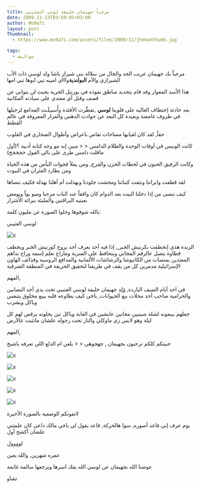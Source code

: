 ```yaml
---
title: مرحباً جهيمان خليفة لوسي العتيبي
date: 2009-11-23T03:50:01+03:00
author: Mo9a7i
layout: post
Thumbnail:
  - https://www.mo9a7i.com/assets/files/2009/11/jhemanthumb.jpg

tags:
  - سواليف
---
```


مرحباً بك جهيمان عريب الجد والخال من سلالة بني شيراز باشا ولد لوسي ذات الأب الشيرازي والأم **البولندية**واااي امبيه تبي ابوها تبي امها

هذا الأسد المغوار وقد قام بتحديد مناطق نفوذه في بورتبل الحرية بحيث لن يتوانى عن قصف وقتل أي معتدي على سيادته المكانية

بعد حادثة إختطاف الغالية على قلوبنا **لوسي** ,تفطّرت الأفئدة وأُسبـِلَـت المدامع لرحيلها في ظروف غامضة وبعيدة كل البعد عن حوادث الدهس والفرار المعروفة في عالم القطط

حقاً, لقد كان لغيابها مساحات تقاس باعراض وأطوال الصحاري في القلوب

كانت الونيس في أوقات الوحدة والظلام الدامس < < مبين إنه مو وجه كتابة أدبية ؟(أول ماقلت دامس طرى على بالي الفول خخخخخ)

وكانت الرفيق الحنون في لحظات الحزن والفرح, ومن يملأ فجوات اليأس من هذه الحياة ومن يطارد الفئران في البيوت

لقد قطعت وايراتنا ونتفت كنباتنا ومخشت جلودنا وبهذلت أم أهلنا بهذلة فكيف ننساها

كيف ننسى من إذا دخلنا البيت بعد الدوام كان واقفاً عند الباب مرحبا وميو يواً ويومض بعينيه البراقتين والمليئة ببرائة الأشرار

بالله شوفوها وخلوا الصورة عن مليون كلمة:

لوسي العتيبي
  
![x](/assets/files/2009/11/lousy.jpg)

الزبدة هذي إنخطفت بكرنيش الخبر,, إذا فيه أحد يعرف أحد يروح كورنيش الخبر ويخطف قطاوة يتصل عالرقم المجاني وبنحافظ على السرية وماراح نعلم إسمه وراح نداهم المعتدين بمنصات من الكاتيوشا والرشاشات الألمانية والمدافع الروسية وقذائف الهاون الإسرائيلية مدمرين كل من يقف في طريقنا لتحقيق الحريقة في المنطقة الشرقية

المهم,

في احد أيام الصيف الباردة, وُلِد جهيمان خليفة لوسي العتيبي تحت يدي أحد النصابين والحرامية صاحب أحد محلات بيع الحيوانات, ياخي كيف يطاوعه قلبه يبيع مخلوق يتنفس وياكل ويشرب

جعلهم يبيعونه لشلة صينيين مجانين عايشين في الغابة وياكل تبن يخلونه يرقص لهم كل ليلة وهو لابس زي ماوكلي والنار تحت رجوله علشان ماتثبت عالأرض

المهم,

حبيتكم كلكم ترحبون بجهيمان , جهجوهي < < يلعن ام الدلع اللي تعرفه ياشيخ

![x](/assets/files/2009/11/jheman5.png)

![x](/assets/files/2009/11/jheman4.png)

![x](/assets/files/2009/11/jheman.png)

![x](/assets/files/2009/11/jheman2.png)

![x](/assets/files/2009/11/jheman3.png)

لاتفوتكم الوضعية بالصورة الأخيرة

يوم عرف إني قاعد أصوره, سوا هالحركة, قاعد يقول لي ياخي مالك داعي كان علمتني علشان أكشخ أول

لوووول

عمره شهرين, والله يعين

عوضنا الله بجهيمان عن لوسي الله يفك اسرها ويرجعها سالمة غانمة

تشاو
